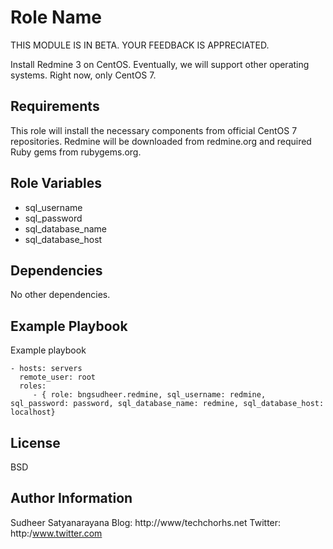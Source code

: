 Role Name
=========

THIS MODULE IS IN BETA. YOUR FEEDBACK IS APPRECIATED.

Install Redmine 3 on CentOS. Eventually, we will support other operating
systems. Right now, only CentOS 7.

Requirements
------------

This role will install the necessary components from official CentOS 7
repositories. Redmine will be downloaded from redmine.org and required Ruby
gems from rubygems.org.


Role Variables
--------------

* sql_username
* sql_password
* sql_database_name
* sql_database_host


Dependencies
------------

No other dependencies.


Example Playbook
----------------

Example playbook

    - hosts: servers
      remote_user: root
      roles:
         - { role: bngsudheer.redmine, sql_username: redmine, sql_password: password, sql_database_name: redmine, sql_database_host: localhost}

License
-------

BSD

Author Information
------------------

Sudheer Satyanarayana
Blog: http://www/techchorhs.net
Twitter: http:/www.twitter.com
